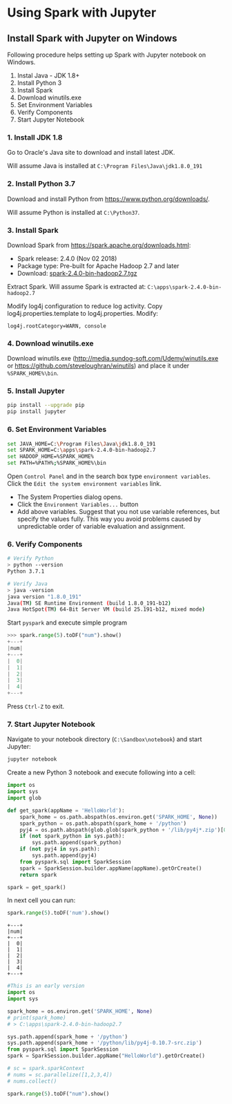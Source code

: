 # Using Spark with Jupyter

## Install Spark with Jupyter on Windows

Following procedure helps setting up Spark with Jupyter notebook on Windows.

1. Instal Java - JDK 1.8+
2. Install Python 3
3. Install Spark
4. Download winutils.exe
5. Set Environment Variables
6. Verify Components
7. Start Jupyter Notebook

### 1. Install JDK 1.8

Go to Oracle's Java site to download and install latest JDK.

Will assume Java is installed at `C:\Program Files\Java\jdk1.8.0_191 `



### 2. Install Python 3.7

Download and install Python from https://www.python.org/downloads/.

Will assume Python is installed at `C:\Python37`.

### 3. Install Spark

Download Spark from https://spark.apache.org/downloads.html:

- Spark release: 2.4.0 (Nov 02 2018)
- Package type: Pre-built for Apache Hadoop 2.7 and later
- Download: [spark-2.4.0-bin-hadoop2.7.tgz](https://www.apache.org/dyn/closer.lua/spark/spark-2.4.0/spark-2.4.0-bin-hadoop2.7.tgz) 

Extract Spark. Will assume Spark is extracted at: `C:\apps\spark-2.4.0-bin-hadoop2.7`

Modify log4j configuration to reduce log activity. Copy log4j.properties.template to log4j.properties. Modify:

```
log4j.rootCategory=WARN, console
```



### 4. Download winutils.exe

Download winutils.exe (http://media.sundog-soft.com/Udemy/winutils.exe or https://github.com/steveloughran/winutils) and place it under `%SPARK_HOME%\bin`.

### 5. Install Jupyter

```bash
pip install --upgrade pip
pip install jupyter
```



### 6. Set Environment Variables

```bash
set JAVA_HOME=C:\Program Files\Java\jdk1.8.0_191
set SPARK_HOME=C:\apps\spark-2.4.0-bin-hadoop2.7
set HADOOP_HOME=%SPARK_HOME%
set PATH=%PATH%;%SPARK_HOME%\bin
```

Open `Control Panel` and in the search box type `environment variables`. Click the `Edit the system environment variables` link.

- The System Properties dialog opens.
- Click the `Environment Variables...` button
- Add above variables. Suggest that you not use variable references, but specify the values fully. This way you avoid problems caused by unpredictable order of variable evaluation and assignment.

### 6. Verify Components

```bash
# Verify Python
> python --version
Python 3.7.1

# Verify Java
> java -version
java version "1.8.0_191"
Java(TM) SE Runtime Environment (build 1.8.0_191-b12)
Java HotSpot(TM) 64-Bit Server VM (build 25.191-b12, mixed mode)

```



Start `pyspark` and execute simple program

```python
>>> spark.range(5).toDF("num").show()
+---+
|num|
+---+
|  0|
|  1|
|  2|
|  3|
|  4|
+---+
```

Press `Ctrl-Z` to exit.

### 7. Start Jupyter Notebook

Navigate to your notebook directory (`C:\Sandbox\notebook`) and start Jupyter:

```bash
jupyter notebook
```

Create a new Python 3 notebook and execute following into a cell:

```python
import os
import sys
import glob

def get_spark(appName = 'HelloWorld'):
    spark_home = os.path.abspath(os.environ.get('SPARK_HOME', None))
    spark_python = os.path.abspath(spark_home + '/python')
    pyj4 = os.path.abspath(glob.glob(spark_python + '/lib/py4j*.zip')[0])
    if (not spark_python in sys.path):
        sys.path.append(spark_python)
    if (not pyj4 in sys.path):
        sys.path.append(pyj4)
    from pyspark.sql import SparkSession
    spark = SparkSession.builder.appName(appName).getOrCreate()
    return spark

spark = get_spark()
```

In next cell you can run:

```python
spark.range(5).toDF('num').show()
```

```
+---+
|num|
+---+
|  0|
|  1|
|  2|
|  3|
|  4|
+---+
```



```python
#This is an early version
import os
import sys

spark_home = os.environ.get('SPARK_HOME', None)
# print(spark_home)
# > C:\apps\spark-2.4.0-bin-hadoop2.7

sys.path.append(spark_home + '/python')
sys.path.append(spark_home + '/python/lib/py4j-0.10.7-src.zip')
from pyspark.sql import SparkSession
spark = SparkSession.builder.appName("HelloWorld").getOrCreate()

# sc = spark.sparkContext
# nums = sc.parallelize([1,2,3,4])
# nums.collect()

spark.range(5).toDF("num").show()
```

